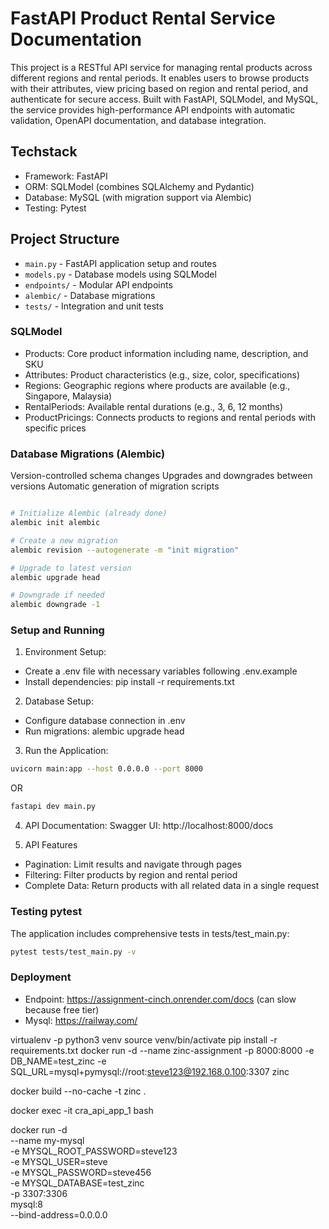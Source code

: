 # FastAPI Product Rental Service Documentation


This project is a RESTful API service for managing rental products across different regions and rental periods. It enables users to browse products with their attributes, view pricing based on region and rental period, and authenticate for secure access. Built with FastAPI, SQLModel, and MySQL, the service provides high-performance API endpoints with automatic validation, OpenAPI documentation, and database integration.

## Techstack

- Framework: FastAPI
- ORM: SQLModel (combines SQLAlchemy and Pydantic)
- Database: MySQL (with migration support via Alembic)
- Testing: Pytest



## Project Structure

- `main.py` - FastAPI application setup and routes
- `models.py` - Database models using SQLModel
- `endpoints/` - Modular API endpoints
- `alembic/` - Database migrations
- `tests/` - Integration and unit tests



### SQLModel
- Products: Core product information including name, description, and SKU
- Attributes: Product characteristics (e.g., size, color, specifications)
- Regions: Geographic regions where products are available (e.g., Singapore, Malaysia)
- RentalPeriods: Available rental durations (e.g., 3, 6, 12 months)
- ProductPricings: Connects products to regions and rental periods with specific prices


### Database Migrations (Alembic)
Version-controlled schema changes
Upgrades and downgrades between versions
Automatic generation of migration scripts

```bash

# Initialize Alembic (already done)
alembic init alembic

# Create a new migration
alembic revision --autogenerate -m "init migration"

# Upgrade to latest version
alembic upgrade head

# Downgrade if needed
alembic downgrade -1
```


### Setup and Running
1. Environment Setup:
- Create a .env file with necessary variables following .env.example
- Install dependencies: pip install -r requirements.txt
2. Database Setup:
- Configure database connection in .env
- Run migrations: alembic upgrade head
3. Run the Application:

```bash
uvicorn main:app --host 0.0.0.0 --port 8000
```
OR

```bash
fastapi dev main.py
```

4. API Documentation:
Swagger UI: http://localhost:8000/docs


5. API Features
- Pagination: Limit results and navigate through pages
- Filtering: Filter products by region and rental period
- Complete Data: Return products with all related data in a single request


### Testing pytest
The application includes comprehensive tests in tests/test_main.py:

```bash
pytest tests/test_main.py -v
```

### Deployment

- Endpoint: https://assignment-cinch.onrender.com/docs (can slow because free tier)
- Mysql: https://railway.com/



virtualenv -p python3 venv
source venv/bin/activate
pip install -r requirements.txt 
docker run -d --name zinc-assignment -p 8000:8000  -e DB_NAME=test_zinc -e SQL_URL=mysql+pymysql://root:steve123@192.168.0.100:3307 zinc

docker build --no-cache -t zinc .

docker exec -it cra_api_app_1 bash


docker run -d \
  --name my-mysql \
  -e MYSQL_ROOT_PASSWORD=steve123 \
  -e MYSQL_USER=steve \
  -e MYSQL_PASSWORD=steve456 \
  -e MYSQL_DATABASE=test_zinc \
  -p 3307:3306 \
  mysql:8 \
  --bind-address=0.0.0.0
